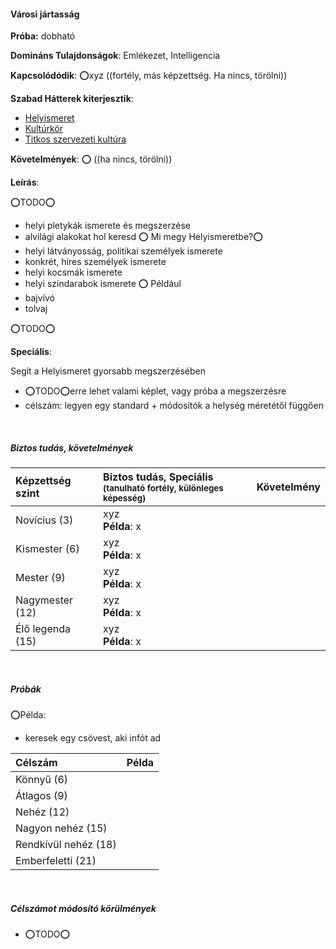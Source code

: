 #### Városi jártasság

**Próba:** dobható

**Domináns Tulajdonságok**: Emlékezet, Intelligencia

**Kapcsolódódik**: ⭕xyz  ((fortély, más képzettség. Ha nincs, törölni))

**Szabad Hátterek kiterjesztik**:
- [Helyismeret](../hatterek.kiemelt/helyismeret.md)
- [Kultúrkör](../hatterek.kiemelt/kulturkor.md)
- [Titkos szervezeti kultúra](../hatterek.szabad/titkos_szervezeti_kultura.md)

**Követelmények**: ⭕ ((ha nincs, törölni))

**Leírás**:

⭕TODO⭕
- helyi pletykák ismerete és megszerzése
- alvilági alakokat hol keresd
⭕ Mi megy Helyismeretbe?⭕
- helyi látványosság, politikai személyek ismerete
- konkrét, híres személyek ismerete
- helyi kocsmák ismerete
- helyi színdarabok ismerete
⭕
Például
- bajvívó
- tolvaj



⭕TODO⭕

**Speciális**:

Segít a Helyismeret gyorsabb megszerzésében
- ⭕TODO⭕erre lehet valami képlet, vagy próba a megszerzésre
- célszám: legyen egy standard + módosítók a helység méretétől függően

<br />

##### Biztos tudás, követelmények

| Képzettség szint | Biztos tudás, Speciális <br /><sub>(tanulható fortély, különleges  képesség)</sub> | Követelmény |
|:---------------- |:---------------------------------------------------------------------------------- |:-----------:|
| Novícius (3)     | xyz <br /> **Példa**: x                                                            |             |
| Kismester (6)    | xyz <br /> **Példa**: x                                                            |             |
| Mester (9)       | xyz <br /> **Példa**: x                                                            |             |
| Nagymester (12)  | xyz <br /> **Példa**: x                                                            |             |
| Élő legenda (15) | xyz <br /> **Példa**: x                                                            |             |

<br />

##### Próbák

⭕Példa:
 - keresek egy csövest, aki infót ad
 

| Célszám | Példa  |
| :----------- | :----------- |
| Könnyű       (6)  | |
| Átlagos      (9)  | |
| Nehéz        (12) | |
| Nagyon nehéz (15) | |
| Rendkívül nehéz (18) | |
| Emberfeletti (21) | |

<br />

##### Célszámot módosító körülmények

- ⭕TODO⭕

